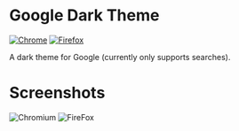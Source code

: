 # Google Dark Theme

[![Chrome](https://img.shields.io/chrome-web-store/users/ohhpliipfhicocldcakcgpbbcmkjkian.svg?color=blue&label=Chrome&style=for-the-badge)](https://chrome.google.com/webstore/detail/dark-theme-for-google-sea/ohhpliipfhicocldcakcgpbbcmkjkian)
[![Firefox](https://img.shields.io/amo/users/dark-theme-for-google-searches.svg?label=Firefox&style=for-the-badge)](https://addons.mozilla.org/firefox/addon/dark-theme-for-google-searches/)

A dark theme for Google (currently only supports searches).

# Screenshots
![Chromium](https://raw.githubusercontent.com/elibroftw/google-dark-theme/master/Resources/Chrome%20Web%20Store%20Screenshot.png)
![FireFox](https://raw.githubusercontent.com/elibroftw/google-dark-theme/master/Resources/Firefox%20Screenshot.jpg)